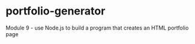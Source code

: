 # portfolio-generator
Module 9 - use Node.js to build a program that creates an HTML portfolio page
